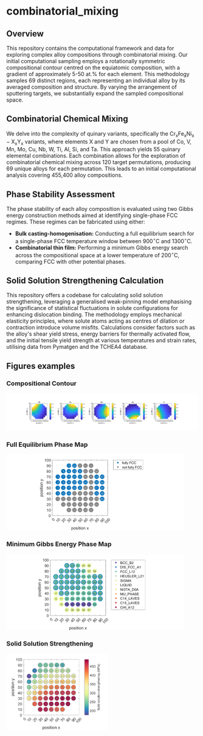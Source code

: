 # combinatorial_mixing

## Overview

This repository contains the computational framework and data for exploring complex alloy compositions through combinatorial mixing. Our initial computational sampling employs a rotationally symmetric compositional contour centred on the equiatomic composition, with a gradient of approximately 5-50 at.% for each element. This methodology samples 69 distinct regions, each representing an individual alloy by its averaged composition and structure. By varying the arrangement of sputtering targets, we substantially expand the sampled compositional space.

## Combinatorial Chemical Mixing

We delve into the complexity of quinary variants, specifically the $\mathrm{Cr_x Fe_x Ni_x - X_x Y_x}$ variants, where elements X and Y are chosen from a pool of Co, V, Mn, Mo, Cu, Nb, W, Ti, Al, Si, and Ta. This approach yields 55 quinary elemental combinations. Each combination allows for the exploration of combinatorial chemical mixing across 120 target permutations, producing 69 unique alloys for each permutation. This leads to an initial computational analysis covering 455,400 alloy compositions.

## Phase Stability Assessment

The phase stability of each alloy composition is evaluated using two Gibbs energy construction methods aimed at identifying single-phase FCC regimes. These regimes can be fabricated using either:

- **Bulk casting-homogenisation:** Conducting a full equilibrium search for a single-phase FCC temperature window between $900^\circ\text{C}$ and $1300^\circ\text{C}$.
- **Combinatorial thin film:** Performing a minimum Gibbs energy search across the compositional space at a lower temperature of $200^\circ\text{C}$, comparing FCC with other potential phases.

## Solid Solution Strengthening Calculation

This repository offers a codebase for calculating solid solution strengthening, leveraging a generalised weak-pinning model emphasising the significance of statistical fluctuations in solute configurations for enhancing dislocation binding. The methodology employs mechanical elasticity principles, where solute atoms acting as centres of dilation or contraction introduce volume misfits. Calculations consider factors such as the alloy's shear yield stress, energy barriers for thermally activated flow, and the initial tensile yield strength at various temperatures and strain rates, utilising data from Pymatgen and the TCHEA4 database.  

## Figures examples

### Compositional Contour

![Compositional Contour](v6_Fe_Cr_Ni_Co_V_Sputtering/Ni-Cr-Co-Fe-V_Sputter_CompoContour.png)  

<!-- ### Full Equilibrium Phase Map

![Full Equilibrium Phase Map](v6_Fe_Cr_Ni_Co_V_Sputtering/Ni-Cr-Co-V-Fe_Gmin-FullEquil_FullEquil.png)

### Minimum Gibbs Energy Phase Map

![Minimum Gibbs Energy Phase Map](v6_Fe_Cr_Ni_Co_V_Sputtering/Ni-Cr-Co-V-Fe_Gmin-FullEquil_Gmin_473.15K.png)

### Solid Solution Strengthening

![Alt text](v6_Fe_Cr_Ni_Co_V_Sputtering/Ni-Cr-Co-V-Fe_SolidSolutionStrengthening_298.15K.png) -->  

<!-- <img src="v6_Fe_Cr_Ni_Co_V_Sputtering/Ni-Cr-Co-Fe-V_Sputter_CompoContour.png" alt="Compositional Contour" style="height: 150px;"/> -->

### Full Equilibrium Phase Map

<img src="v6_Fe_Cr_Ni_Co_V_Sputtering/Ni-Cr-Co-V-Fe_Gmin-FullEquil_FullEquil.png" alt="Full Equilibrium Phase Map" style="height: 200px;"/>

### Minimum Gibbs Energy Phase Map

<img src="v6_Fe_Cr_Ni_Co_V_Sputtering/Ni-Cr-Co-V-Fe_Gmin-FullEquil_Gmin_473.15K.png" alt="Minimum Gibbs Energy Phase Map" style="height: 200px;"/>

### Solid Solution Strengthening

<img src="v6_Fe_Cr_Ni_Co_V_Sputtering/Ni-Cr-Co-V-Fe_SolidSolutionStrengthening_298.15K.png" alt="Solid Solution Strengthening" style="height: 200px;"/>
